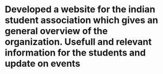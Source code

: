 # Developed a website for the indian student association which gives an general overview of the organization. Usefull and relevant information for the students and update on events
